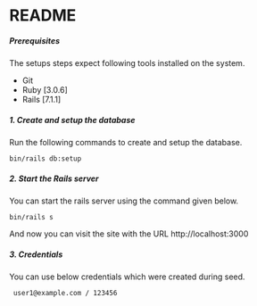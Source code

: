 # README

##### Prerequisites

The setups steps expect following tools installed on the system.

- Git
- Ruby [3.0.6]
- Rails [7.1.1]


##### 1. Create and setup the database

Run the following commands to create and setup the database.

```
bin/rails db:setup
```

##### 2. Start the Rails server

You can start the rails server using the command given below.

```
bin/rails s
```

And now you can visit the site with the URL http://localhost:3000

##### 3. Credentials

You can use below credentials which were created during seed.

```
 user1@example.com / 123456
```




